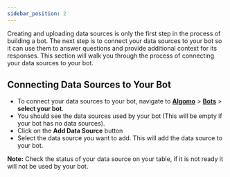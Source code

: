 ```yaml
---
sidebar_position: 2
---
```


Creating and uploading data sources is only the first step in the process of building a bot. The next step is to connect your data sources to your bot so it can use them to answer questions and provide additional context for its responses. This section will walk you through the process of connecting your data sources to your bot.

## Connecting Data Sources to Your Bot

- To connect your data sources to your bot, navigate to [**Algomo**](https://app.algomo.com/) > [**Bots**](https://app.algomo.com/bots) > **select your bot**.
- You should see the data sources used by your bot (This will be empty if your bot has no data sources).
- Click on the **Add Data Source** button
- Select the data source you want to add. This will add the data source to your bot.

**Note:** Check the status of your data source on your table, if it is not ready it will not be used by your bot.
